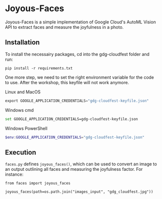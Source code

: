 # Joyous-Faces

Joyous-Faces is a simple implementation of Google Cloud's AutoML Vision API to extract faces and measure the joyfulness in a photo.

## Installation

To install the necessairy packages, cd into the gdg-cloudfest folder and run:
```
pip install -r requirements.txt
```

One more step, we need to set the right environment variable for the code to use.
After the workshop, this keyfile will not work anymore.

Linux and MacOS
``` python
export GOOGLE_APPLICATION_CREDENTIALS="gdg-cloudfest-keyfile.json"
```

Windows cmd
``` bash
set GOOGLE_APPLICATION_CREDENTIALS=gdg-cloudfest-keyfile.json
```

Windows PowerShell
``` Powershell
$env:GOOGLE_APPLICATION_CREDENTIALS="gdg-cloudfest-keyfile.json"
```

## Execution

`faces.py` defines `joyous_faces()`, which can be used to convert an image to an output outlining all faces and measuring the joyfulness factor. For instance:

    from faces import joyous_faces
    
    joyous_faces(path=os.path.join("images_input", "gdg_cloudfest.jpg"))
